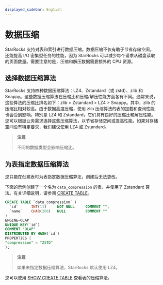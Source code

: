 ```yaml
---
displayed_sidebar: English
---
```


# 数据压缩

StarRocks 支持对表和索引进行数据压缩。数据压缩不仅有助于节省存储空间，还能提高 I/O 密集型任务的性能，因为 StarRocks 可以减少每个请求从磁盘读取的页面数量。需要注意的是，压缩和解压数据需要额外的 CPU 资源。

## 选择数据压缩算法

StarRocks 支持四种数据压缩算法：LZ4、Zstandard（或 zstd）、zlib 和 Snappy。这些数据压缩算法在压缩比和压缩/解压性能方面各有不同。通常来说，这些算法的压缩比排名如下：zlib > Zstandard > LZ4 > Snappy。其中，zlib 的压缩比相对较高。由于数据高度压缩，使用 zlib 压缩算法的表的加载和查询性能也会受到影响。特别是 LZ4 和 Zstandard，它们具有良好的压缩比和解压性能。您可以根据业务需求选择这些压缩算法，以节省存储空间或提高性能。如果对存储空间没有特定要求，我们建议使用 LZ4 或 Zstandard。

> **注意**
>
> 不同的数据类型会影响压缩比。

## 为表指定数据压缩算法

您只能在创建表时为表指定数据压缩算法，创建后无法更改。

下面的示例创建了一个名为 `data_compression` 的表，并使用了 Zstandard 算法。有关详细说明，请参阅 [CREATE TABLE](../sql-reference/sql-statements/data-definition/CREATE_TABLE.md)。

```SQL
CREATE TABLE `data_compression` (
  `id`      INT(11)     NOT NULL     COMMENT "",
  `name`    CHAR(200)   NULL         COMMENT ""
)
ENGINE=OLAP 
UNIQUE KEY(`id`)
COMMENT "OLAP"
DISTRIBUTED BY HASH(`id`)
PROPERTIES (
"compression" = "ZSTD"
);
```

> **注意**
>
> 如果未指定数据压缩算法，StarRocks 默认使用 LZ4。

您可以使用 [SHOW CREATE TABLE](../sql-reference/sql-statements/data-manipulation/SHOW_CREATE_TABLE.md) 查看表的压缩算法。
